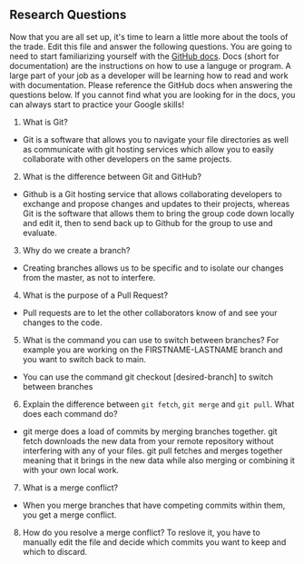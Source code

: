 ## Research Questions 

Now that you are all set up, it's time to learn a little more about the tools of the trade. Edit this file and answer the following questions. You are going to need to start familiarizing yourself with the [GitHub docs](https://docs.github.com/en). Docs (short for documentation) are the instructions on how to use a languge or program. A large part of your job as a developer will be learning how to read and work with documentation. Please reference the GitHub docs when answering the questions below. If you cannot find what you are looking for in the docs, you can always start to practice your Google skills!

1. What is Git?
- Git is a software that allows you to navigate your file directories as well as communicate with git hosting services which allow you to easily collaborate with other developers on the same projects.
2. What is the difference between Git and GitHub?
- Github is a Git hosting service that allows collaborating developers to exchange and propose changes and updates to their projects, whereas Git is the software that allows them to bring the group code down locally and edit it, then to send back up to Github for the group to use and evaluate.
3. Why do we create a branch?
- Creating branches allows us to be specific and to isolate our changes from the master, as not to interfere.
4. What is the purpose of a Pull Request?
- Pull requests are to let the other collaborators know of and see your changes to the code.
5. What is the command you can use to switch between branches? For example you are working on the FIRSTNAME-LASTNAME branch and you want to switch back to main.
- You can use the command git checkout [desired-branch] to switch between branches
6. Explain the difference between `git fetch`, `git merge` and `git pull`. What does each command do?
- git merge does a load of commits by merging branches together. git fetch downloads the new data from your remote repository without interfering with any of your files. git pull fetches and merges together meaning that it brings in the new data while also merging or combining it with your own local work.
7. What is a merge conflict?
- When you merge branches that have competing commits within them, you get a merge conflict.
8. How do you resolve a merge conflict?
To reslove it, you have to manually edit the file and decide which commits you want to keep and which to discard.
